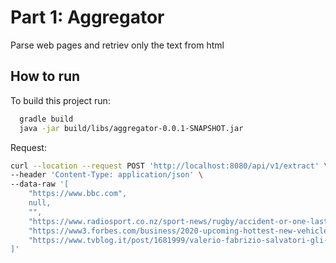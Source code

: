 
# Part 1: Aggregator

Parse web pages and retriev only the text from html


## How to run

To build this project run:

```bash
  gradle build
  java -jar build/libs/aggregator-0.0.1-SNAPSHOT.jar
```

Request:

```bash
curl --location --request POST 'http://localhost:8080/api/v1/extract' \
--header 'Content-Type: application/json' \
--data-raw '[
    "https://www.bbc.com",
    null,
    "",
    "https://www.radiosport.co.nz/sport-news/rugby/accident-or-one-last-dig-eddie-jones-reveals-hansens-next-job/",
    "https://www3.forbes.com/business/2020-upcoming-hottest-new-vehicles/13/?nowelcome",
    "https://www.tvblog.it/post/1681999/valerio-fabrizio-salvatori-gli-inseparabili-chi-sono-pechino-express-2020"
]'
```